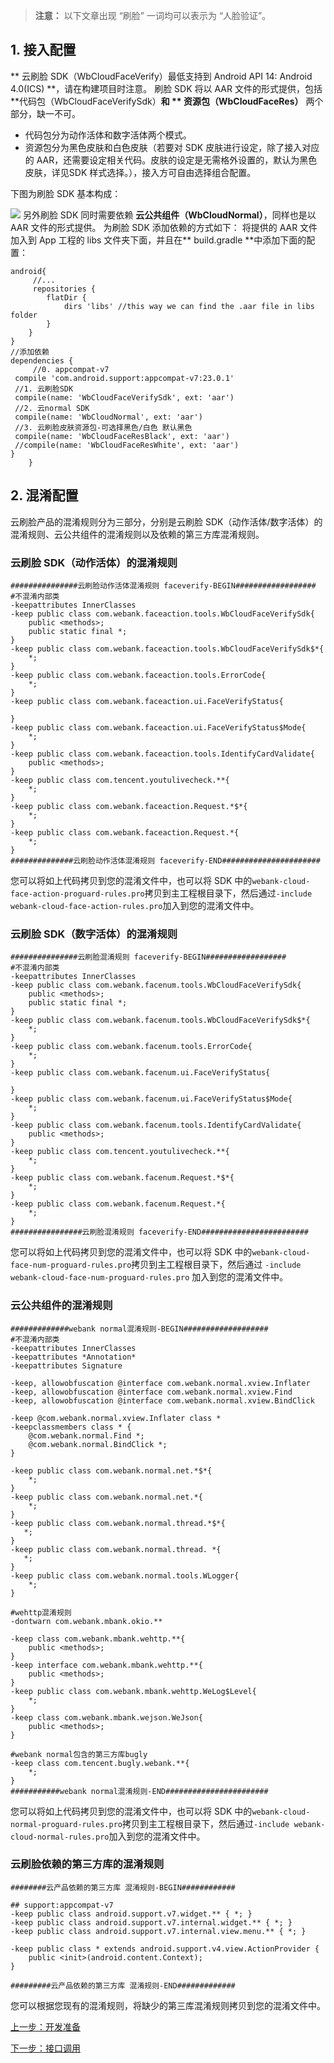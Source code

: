 > **注意：**
> 以下文章出现 “刷脸” 一词均可以表示为 “人脸验证”。

## 1. 接入配置

** 云刷脸 SDK（WbCloudFaceVerify）最低支持到 Android API 14: Android 4.0(ICS) **，请在构建项目时注意。
刷脸 SDK 将以 AAR 文件的形式提供，包括 **代码包（WbCloudFaceVerifySdk）**和 ** 资源包（WbCloudFaceRes）** 两个部分，缺一不可。

- 代码包分为动作活体和数字活体两个模式。
- 资源包分为黑色皮肤和白色皮肤（若要对 SDK 皮肤进行设定，除了接入对应的 AAR，还需要设定相关代码。皮肤的设定是无需格外设置的，默认为黑色皮肤，详见SDK 样式选择。），接入方可自由选择组合配置。

下图为刷脸 SDK 基本构成：

![](https://mc.qcloudimg.com/static/img/f4ecf8521fe85a2e3321919ac2fe91ae/Android+face.png)
另外刷脸 SDK 同时需要依赖 **云公共组件（WbCloudNormal）**，同样也是以 AAR 文件的形式提供。
为刷脸 SDK 添加依赖的方式如下：
将提供的 AAR 文件加入到 App 工程的 libs 文件夹下面，并且在** build.gradle **中添加下面的配置：

```
android{
	 //...
	 repositories {
        flatDir {
            dirs 'libs' //this way we can find the .aar file in libs folder
        }
    }
}
//添加依赖
dependencies {
     //0. appcompat-v7
 compile 'com.android.support:appcompat-v7:23.0.1'
 //1. 云刷脸SDK
 compile(name: 'WbCloudFaceVerifySdk', ext: 'aar')
 //2. 云normal SDK
 compile(name: 'WbCloudNormal', ext: 'aar')
 //3. 云刷脸皮肤资源包-可选择黑色/白色 默认黑色
 compile(name: 'WbCloudFaceResBlack', ext: 'aar')
 //compile(name: 'WbCloudFaceResWhite', ext: 'aar')
}
    }
```

## 2. 混淆配置
云刷脸产品的混淆规则分为三部分，分别是云刷脸 SDK（动作活体/数字活体）的混淆规则、云公共组件的混淆规则以及依赖的第三方库混淆规则。
### 云刷脸 SDK（动作活体）的混淆规则

```
###############云刷脸动作活体混淆规则 faceverify-BEGIN##################
#不混淆内部类
-keepattributes InnerClasses
-keep public class com.webank.faceaction.tools.WbCloudFaceVerifySdk{
    public <methods>;
    public static final *;
}
-keep public class com.webank.faceaction.tools.WbCloudFaceVerifySdk$*{
    *;
}
-keep public class com.webank.faceaction.tools.ErrorCode{
    *;
}
-keep public class com.webank.faceaction.ui.FaceVerifyStatus{

}
-keep public class com.webank.faceaction.ui.FaceVerifyStatus$Mode{
    *;
}
-keep public class com.webank.faceaction.tools.IdentifyCardValidate{
    public <methods>;
}
-keep public class com.tencent.youtulivecheck.**{
    *;
}
-keep public class com.webank.faceaction.Request.*$*{
    *;
}
-keep public class com.webank.faceaction.Request.*{
    *;
}
##############云刷脸动作活体混淆规则 faceverify-END######################
```


您可以将如上代码拷贝到您的混淆文件中，也可以将 SDK 中的`webank-cloud-face-action-proguard-rules.pro`拷贝到主工程根目录下，然后通过`-include webank-cloud-face-action-rules.pro`加入到您的混淆文件中。

### 云刷脸 SDK（数字活体）的混淆规则

```
###############云刷脸混淆规则 faceverify-BEGIN##################
#不混淆内部类
-keepattributes InnerClasses
-keep public class com.webank.facenum.tools.WbCloudFaceVerifySdk{
    public <methods>;
    public static final *;
}
-keep public class com.webank.facenum.tools.WbCloudFaceVerifySdk$*{
    *;
}
-keep public class com.webank.facenum.tools.ErrorCode{
    *;
}
-keep public class com.webank.facenum.ui.FaceVerifyStatus{

}
-keep public class com.webank.facenum.ui.FaceVerifyStatus$Mode{
    *;
}
-keep public class com.webank.facenum.tools.IdentifyCardValidate{
    public <methods>;
}
-keep public class com.tencent.youtulivecheck.**{
    *;
}
-keep public class com.webank.facenum.Request.*$*{
    *;
}
-keep public class com.webank.facenum.Request.*{
    *;
}
################云刷脸混淆规则 faceverify-END########################
```

您可以将如上代码拷贝到您的混淆文件中，也可以将 SDK 中的` webank-cloud-face-num-proguard-rules.pro `拷贝到主工程根目录下，然后通过 `-include webank-cloud-face-num-proguard-rules.pro`
加入到您的混淆文件中。

### 云公共组件的混淆规则

```
#############webank normal混淆规则-BEGIN###################
#不混淆内部类
-keepattributes InnerClasses
-keepattributes *Annotation*
-keepattributes Signature

-keep, allowobfuscation @interface com.webank.normal.xview.Inflater
-keep, allowobfuscation @interface com.webank.normal.xview.Find
-keep, allowobfuscation @interface com.webank.normal.xview.BindClick

-keep @com.webank.normal.xview.Inflater class *
-keepclassmembers class * {
    @com.webank.normal.Find *;
    @com.webank.normal.BindClick *;
}

-keep public class com.webank.normal.net.*$*{
    *;
}
-keep public class com.webank.normal.net.*{
    *;
}
-keep public class com.webank.normal.thread.*$*{
   *;
}
-keep public class com.webank.normal.thread. *{
   *;
}
-keep public class com.webank.normal.tools.WLogger{
    *;
}

#wehttp混淆规则
-dontwarn com.webank.mbank.okio.**

-keep class com.webank.mbank.wehttp.**{
    public <methods>;
}
-keep interface com.webank.mbank.wehttp.**{
    public <methods>;
}
-keep public class com.webank.mbank.wehttp.WeLog$Level{
    *;
}
-keep class com.webank.mbank.wejson.WeJson{
    public <methods>;
}

#webank normal包含的第三方库bugly
-keep class com.tencent.bugly.webank.**{
    *;
}
###########webank normal混淆规则-END#######################

```

您可以将如上代码拷贝到您的混淆文件中，也可以将 SDK 中的`webank-cloud-normal-proguard-rules.pro`拷贝到主工程根目录下，然后通过`-include webank-cloud-normal-rules.pro`加入到您的混淆文件中。

### 云刷脸依赖的第三方库的混淆规则

```
########云产品依赖的第三方库 混淆规则-BEGIN############

## support:appcompat-v7
-keep public class android.support.v7.widget.** { *; }
-keep public class android.support.v7.internal.widget.** { *; }
-keep public class android.support.v7.internal.view.menu.** { *; }

-keep public class * extends android.support.v4.view.ActionProvider {
    public <init>(android.content.Context);
}

#########云产品依赖的第三方库 混淆规则-END#############
```

您可以根据您现有的混淆规则，将缺少的第三库混淆规则拷贝到您的混淆文件中。



[上一步：开发准备](https://cloud.tencent.com/document/product/655/13823)

[下一步：接口调用](https://cloud.tencent.com/document/product/655/14077)
